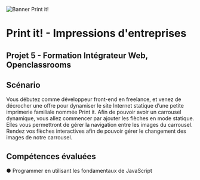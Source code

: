 ![Banner Print it!](https://user.oc-static.com/upload/2022/06/17/16554564334118_FR_1148_P6_Banner-Printit.png)

# Print it! - Impressions d'entreprises 

## Projet 5 - Formation Intégrateur Web, Openclassrooms

## Scénario 

Vous débutez comme développeur front-end en freelance, et venez de décrocher une offre pour dynamiser le site Internet statique d’une petite imprimerie familiale nommée Print it.
Afin de pouvoir avoir un carrousel dynamique, vous allez commencer par ajouter les flèches en mode statique. Elles vous permettront de gérer la navigation entre les images du carrousel.
Rendez vos flèches interactives afin de pouvoir gérer le changement des images de notre carrousel. 

## Compétences évaluées 

●  Programmer en utilisant les fondamentaux de JavaScript
